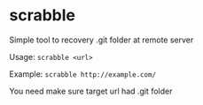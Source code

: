 scrabble
===

Simple tool to recovery .git folder at remote server

Usage: `scrabble <url>`

Example: `scrabble http://example.com/`

You need make sure target url had .git folder
